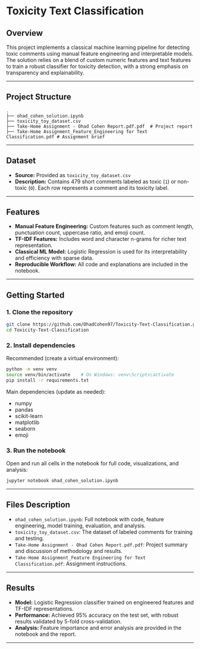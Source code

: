 # Toxicity Text Classification

## Overview

This project implements a classical machine learning pipeline for detecting toxic comments using manual feature engineering and interpretable models. The solution relies on a blend of custom numeric features and text features to train a robust classifier for toxicity detection, with a strong emphasis on transparency and explainability.

---

## Project Structure

```
.
├── ohad_cohen_solution.ipynb         
├── toxicity_toy_dataset.csv         
├── Take-Home Assignment - Ohad Cohen Report.pdf.pdf  # Project report
├── Take‑Home Assignment_Feature_Engineering for Text Classification.pdf # Assignment brief
```

---

## Dataset

- **Source:** Provided as `toxicity_toy_dataset.csv`
- **Description:** Contains 479 short comments labeled as toxic (`1`) or non-toxic (`0`). Each row represents a comment and its toxicity label.

---

## Features

- **Manual Feature Engineering:** Custom features such as comment length, punctuation count, uppercase ratio, and emoji count.
- **TF-IDF Features:** Includes word and character n-grams for richer text representation.
- **Classical ML Model:** Logistic Regression is used for its interpretability and efficiency with sparse data.
- **Reproducible Workflow:** All code and explanations are included in the notebook.

---

## Getting Started

### 1. Clone the repository

```bash
git clone https://github.com/OhadCohen97/Toxicity-Text-Classification.git
cd Toxicity-Text-Classification

```

### 2. Install dependencies

Recommended (create a virtual environment):

```bash
python -m venv venv
source venv/bin/activate    # On Windows: venv\Scripts\activate
pip install -r requirements.txt
```

Main dependencies (update as needed):

- numpy
- pandas
- scikit-learn
- matplotlib
- seaborn
- emoji

### 3. Run the notebook

Open and run all cells in the notebook for full code, visualizations, and analysis:

```bash
jupyter notebook ohad_cohen_solution.ipynb
```

---

## Files Description

- `ohad_cohen_solution.ipynb`: Full notebook with code, feature engineering, model training, evaluation, and analysis.
- `toxicity_toy_dataset.csv`: The dataset of labeled comments for training and testing.
- `Take-Home Assignment - Ohad Cohen Report.pdf.pdf`: Project summary and discussion of methodology and results.
- `Take‑Home Assignment_Feature Engineering for Text Classification.pdf`: Assignment instructions.

---

## Results

- **Model:** Logistic Regression classifier trained on engineered features and TF-IDF representations.
- **Performance:** Achieved 95% accuracy on the test set, with robust results validated by 5-fold cross-validation.
- **Analysis:** Feature importance and error analysis are provided in the notebook and the report.

---


